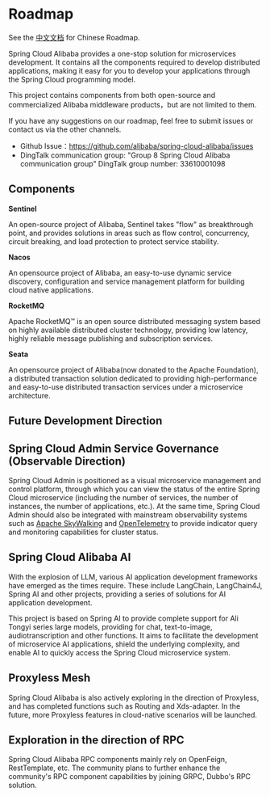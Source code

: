 # Roadmap

See the [中文文档](https://github.com/alibaba/spring-cloud-alibaba/blob/2023.x/Roadmap-zh.md) for Chinese Roadmap.


Spring Cloud Alibaba provides a one-stop solution for microservices development. It contains all the components required to develop distributed applications, making it easy for you to develop your applications through the Spring Cloud programming model.

This project contains components from both open-source and commercialized Alibaba middleware products，but are not limited to them.

If you have any suggestions on our roadmap, feel free to submit issues or contact us via the other channels.

- Github Issue：https://github.com/alibaba/spring-cloud-alibaba/issues
- DingTalk communication group: "Group 8 Spring Cloud Alibaba communication group" DingTalk group number: 33610001098


## Components

**Sentinel**

An open-source project of Alibaba, Sentinel takes "flow" as breakthrough point, and provides solutions in areas such as flow control, concurrency, circuit breaking, and load protection to protect service stability.

**Nacos**

An opensource project of Alibaba, an easy-to-use dynamic service discovery, configuration and service management platform for building cloud native applications.

**RocketMQ**

Apache RocketMQ™ is an open source distributed messaging system based on highly available distributed cluster technology, providing low latency, highly reliable message publishing and subscription services.

**Seata**

An opensource project of Alibaba(now donated to the Apache Foundation), a distributed transaction solution dedicated to providing high-performance and easy-to-use distributed transaction services under a microservice architecture.


## Future Development Direction

## Spring Cloud Admin Service Governance (Observable Direction)

Spring Cloud Admin is positioned as a visual microservice management and control platform, through which you can view the status of the entire Spring Cloud microservice (including the number of services, the number of instances, the number of applications, etc.). At the same time, Spring Cloud Admin should also be integrated with mainstream observability systems such as [Apache SkyWalking](https://skywalking.apache.org/) and [OpenTelemetry](https://opentelemetry.io/) to provide indicator query and monitoring capabilities for cluster status.

## Spring Cloud Alibaba AI

With the explosion of LLM, various AI application development frameworks have emerged as the times require. These include LangChain, LangChain4J, Spring AI and other projects, providing a series of solutions for AI application development.

This project is based on Spring AI to provide complete support for Ali Tongyi series large models, providing for chat, text-to-image, audiotranscription and other functions. It aims to facilitate the development of microservice AI applications, shield the underlying complexity, and enable AI to quickly access the Spring Cloud microservice system.

## Proxyless Mesh

Spring Cloud Alibaba is also actively exploring in the direction of Proxyless, and has completed functions such as Routing and Xds-adapter. In the future, more Proxyless features in cloud-native scenarios will be launched.

## Exploration in the direction of RPC

Spring Cloud Alibaba RPC components mainly rely on OpenFeign, RestTemplate, etc. The community plans to further enhance the community's RPC component capabilities by joining GRPC, Dubbo's RPC solution.
